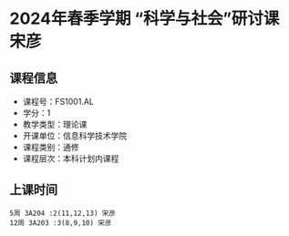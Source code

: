 # 2024年春季学期 “科学与社会”研讨课 宋彦






## 课程信息

- 课程号：FS1001.AL
- 学分：1
- 教学类型：理论课
- 开课单位：信息科学技术学院
- 课程类别：通修
- 课程层次：本科计划内课程

## 上课时间

```
5周 3A204 :2(11,12,13) 宋彦
12周 3A203 :3(8,9,10) 宋彦
```

